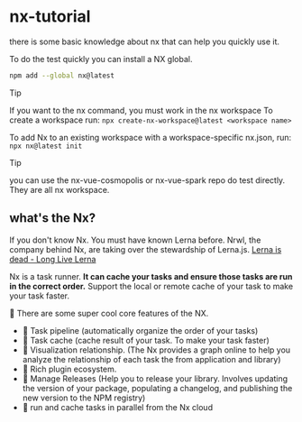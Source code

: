 # nx-tutorial

there is some basic knowledge about nx that can help you quickly use it.

To do the test quickly you can install a NX global.

```bash
npm add --global nx@latest
```

>[!TIP]
> If you want to the nx command, you must work in the nx workspace
> To create a workspace run:
> `npx create-nx-workspace@latest <workspace name>`
>
> To add Nx to an existing workspace with a workspace-specific nx.json, run:
> `npx nx@latest init`

>[!TIP]
> you can use the nx-vue-cosmopolis or nx-vue-spark repo do test directly. They are all nx workspace.

## what's the Nx?

If you don't know Nx. You must have known Lerna before. Nrwl, the company behind Nx, are taking over the stewardship of Lerna.js. [Lerna is dead - Long Live Lerna](https://dev.to/nrwl/lerna-is-dead-long-live-lerna-3jal)

Nx is a task runner. **It can cache your tasks and ensure those tasks are run in the correct order.**
Support the local or remote cache of your task to make your task faster.

🚀 There are some super cool core features of the NX.

- 🐥 Task pipeline (automatically organize the order of your tasks)
- 🐥 Task cache (cache result of your task. To make your task faster)
- 🐥 Visualization relationship. (The Nx provides a graph online to help you analyze the relationship of each task the from application and library)
- 🐥 Rich plugin ecosystem.
- 🐥 Manage Releases (Help you to release your library. Involves updating the version of your package, populating a changelog, and publishing the new version to the NPM registry)
- 🐥 run and cache tasks in parallel from the Nx cloud
